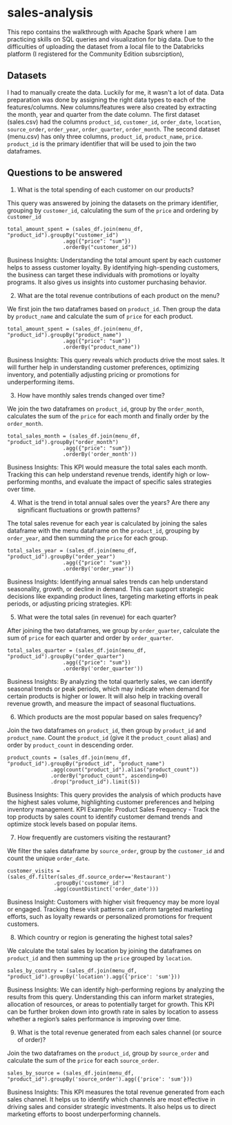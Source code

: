 # sales-analysis
This repo contains the walkthrough with Apache Spark where I am practicing skills on SQL queries and visualization for big data. Due to the difficulties of uploading the dataset from a local file to the Databricks platform (I registered for the Community Edition subsrciption), 

## Datasets
I had to manually create the data. Luckily for me, it wasn't a lot of data. Data preparation was done by assigning the right data types to each of the features/columns. New columns/features were also created by extracting the month, year and quarter from the date column. The first dataset (sales.csv) had the columns `product_id`, `customer_id`, `order_date`, `location`, `source_order`, `order_year`, `order_quarter`, `order_month`. The second dataset (menu.csv) has only three columns, `product_id`, `product_name`, `price`. `product_id` is the primary identifier that will be used to join the two dataframes.

## Questions to be answered
1. What is the total spending of each customer on our products?

This query was answered by joining the datasets on the primary identifier, grouping by `customer_id`, calculating the sum of the `price` and ordering by `customer_id`

    total_amount_spent = (sales_df.join(menu_df, "product_id").groupBy("customer_id")
                      .agg({"price": "sum"})
                      .orderBy("customer_id"))

Business Insights: Understanding the total amount spent by each customer helps to assess customer loyalty. By identifying high-spending customers, the business can target these individuals with promotions or loyalty programs. It also gives us insights into customer purchasing behavior.

2. What are the total revenue contributions of each product on the menu?

We first join the two dataframes based on `product_id`. Then group the data by `product_name` and calculate the sum of `price` for each product.

    total_amount_spent = (sales_df.join(menu_df, "product_id").groupBy("product_name")
                      .agg({"price": "sum"})
                      .orderBy("product_name"))

Business Insights: This query reveals which products drive the most sales. It will further help in understanding customer preferences, optimizing inventory, and potentially adjusting pricing or promotions for underperforming items.

3. How have monthly sales trends changed over time?

We join the two dataframes on `product_id`, group by the `order_month`, calculates the sum of the `price` for each month and finally order by the `order_month`.

    total_sales_month = (sales_df.join(menu_df, "product_id").groupBy("order_month")
                      .agg({"price": "sum"})
                      .orderBy('order_month'))

Business Insights: This KPI would measure the total sales each month. Tracking this can help understand revenue trends, identify high or low-performing months, and evaluate the impact of specific sales strategies over time.

4. What is the trend in total annual sales over the years? Are there any significant fluctuations or growth patterns?

The total sales revenue for each year is calculated by joining the sales dataframe with the menu dataframe on the `product_id`, grouping by `order_year`, and then summing the `price` for each group.

    total_sales_year = (sales_df.join(menu_df, "product_id").groupBy("order_year")
                      .agg({"price": "sum"})
                      .orderBy('order_year'))

Business Insights: Identifying annual sales trends can help understand seasonality, growth, or decline in demand. This can support strategic decisions like expanding product lines, targeting marketing efforts in peak periods, or adjusting pricing strategies.
KPI:

5. What were the total sales (in revenue) for each quarter?

After joining the two dataframes, we group by `order_quarter`, calculate the sum of `price` for each quarter and order by `order_quarter`.

    total_sales_quarter = (sales_df.join(menu_df, "product_id").groupBy("order_quarter")
                      .agg({"price": "sum"})
                      .orderBy('order_quarter'))

Business Insights: By analyzing the total quarterly sales, we can identify seasonal trends or peak periods, which may indicate when demand for certain products is higher or lower. It will also help in tracking overall revenue growth, and measure the impact of seasonal fluctuations.

6. Which products are the most popular based on sales frequency?

Join the two dataframes on `product_id`, then group by `product_id` and `product_name`. Count the `product_id` (give it the `product_count` alias) and order by `product_count` in descending order.

    product_counts = (sales_df.join(menu_df, "product_id").groupBy("product_id", "product_name")
                  .agg(count("product_id").alias("product_count"))
                  .orderBy("product_count", ascending=0)
                  .drop("product_id").limit(5))

Business Insights: This query provides the analysis of which products have the highest sales volume, highlighting customer preferences and helping inventory management.
KPI Example: Product Sales Frequency - Track the top products by sales count to identify customer demand trends and optimize stock levels based on popular items.

7. How frequently are customers visiting the restaurant?

We filter the sales dataframe by `source_order`, group by the `customer_id` and count the unique `order_date`.

    customer_visits = (sales_df.filter(sales_df.source_order=='Restaurant')
                   .groupBy('customer_id')
                   .agg(countDistinct('order_date')))

Business Insight: Customers with higher visit frequency may be more loyal or engaged. Tracking these visit patterns can inform targeted marketing efforts, such as loyalty rewards or personalized promotions for frequent customers.

8. Which country or region is generating the highest total sales?

We calculate the total sales by location by joining the dataframes on `product_id` and then summing up the `price` grouped by `location`.

    sales_by_country = (sales_df.join(menu_df, "product_id").groupBy('location').agg({'price': 'sum'}))

Business Insights: We can identify high-performing regions by analyzing the results from this query. Understanding this can inform market strategies, allocation of resources, or areas to potentially target for growth. This KPI can be further broken down into growth rate in sales by location to assess whether a region’s sales performance is improving over time.

9. What is the total revenue generated from each sales channel (or source of order)?

Join the two dataframes on the `product_id`, group by `source_order` and calculate the sum of the `price` for each `source_order`.

    sales_by_source = (sales_df.join(menu_df, "product_id").groupBy('source_order').agg({'price': 'sum'}))

Business Insights: This KPI measures the total revenue generated from each sales channel. It helps us to identify which channels are most effective in driving sales and consider strategic investments. It also helps us to direct marketing efforts to boost underperforming channels.